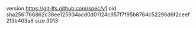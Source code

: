 version https://git-lfs.github.com/spec/v1
oid sha256:766862c38ee125934acd0d01124c957f7f95b8764c52296d6f2ceef2f3b403a8
size 3013

